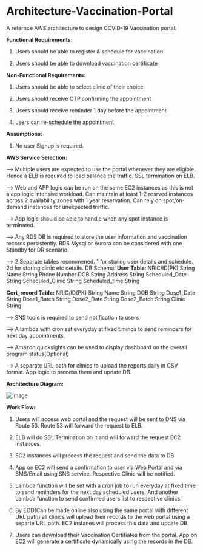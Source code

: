 # Architecture-Vaccination-Portal


A refernce AWS architecture to design  COVID-19 Vaccination portal.

**Functional Requirements:**

1. Users should be able to register & schedule for vaccination

2. Users should be able to download vaccination certificate

**Non-Functional Requirements:**

1. Users should be able to select clinic of their choice

2. Users should receive OTP confirming the appointment 

3. Users should receive reminder 1 day before the appointment

4. users can re-schedule the appointment 

**Assumptions:**

1. No user Signup is required.

**AWS Service Selection:**

--> Multiple users are expected to use the portal whenever they are eligible. Hence a ELB is required to load balance the traffic. SSL termination on ELB.

--> Web and APP logic can be run on the same EC2 instances as this is not a app logic intensive workload. Can maintain at least 1-2 resrved instances across 2 availability zones with 1 year reservation. Can rely on spot/on-demand instances for unexpected traffic. 

--> App logic should be able to handle when any spot instance is terminated.

--> Any RDS DB is required to store the user information and vaccination records persistently. RDS Mysql or Aurora can be considered with one Standby for DR scenario.

--> 2 Separate tables recommened. 1 for storing user details and schedule. 2d for storing clinic etc details.
DB Schema:
 **User Table**:
 NRIC/ID(PK)  String
 Name     String
 Phone    Number
 DOB      String
 Address  String
 Scheduled_Date String
 Scheduled_Clinic String
 Scheduled_time   String
 
 **Cert_record Table:**
 NRIC/ID(PK)  String
 Name     String
 DOB       String
 Dose1_Date String
 Dose1_Batch String
 Dose2_Date String
 Dose2_Batch String
 Clinic     String
 
 --> SNS topic is required to send notification to users

--> A lambda with cron set everyday at fixed timings to send reminders for next day appointments.

--> Amazon quicksights can be used to display dashboard on the overall program  status(Optional)

--> A separate URL path for clinics to upload the reports daily in CSV format. App logic to prcoess them and update DB. 


**Architecture Diagram:**

![image](https://user-images.githubusercontent.com/39849388/112437329-c9bf7f00-8d81-11eb-9951-f6902aaca0d0.png)



**Work Flow:**

1. Users will access web portal and the request will be sent to DNS via Route 53. Route 53 will forward the request to ELB.

2. ELB will do SSL Termination on it and will forward the request EC2 instances.

3. EC2 instances will process the request and send the data to DB

4. App on EC2 will send a confirmation to user via Web Portal and via SMS/Email using SNS service. Respective Clinic will be notified. 

5. Lambda function will be set with a cron job to run everyday at fixed time to send reminders for the next day scheduled users. And another Lambda function to send confirmed users list to respective clinics.

6. By EOD(Can be made online also using the same portal with different URL path) all clinics will upload their records to the web portal using a separte URL path. EC2 instanes will process this data and update DB.

7. Users can download their Vaccination Certifiates from the portal. App on EC2 will generate a certificate dynamically using the records in the DB.



